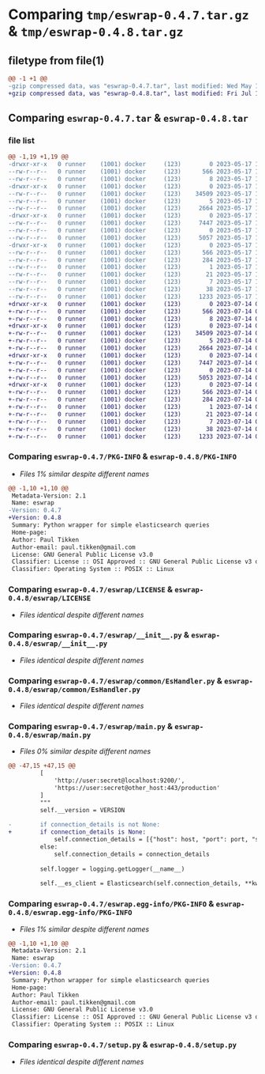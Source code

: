 # Comparing `tmp/eswrap-0.4.7.tar.gz` & `tmp/eswrap-0.4.8.tar.gz`

## filetype from file(1)

```diff
@@ -1 +1 @@
-gzip compressed data, was "eswrap-0.4.7.tar", last modified: Wed May 17 14:04:52 2023, max compression
+gzip compressed data, was "eswrap-0.4.8.tar", last modified: Fri Jul 14 06:30:53 2023, max compression
```

## Comparing `eswrap-0.4.7.tar` & `eswrap-0.4.8.tar`

### file list

```diff
@@ -1,19 +1,19 @@
-drwxr-xr-x   0 runner    (1001) docker     (123)        0 2023-05-17 14:04:52.090729 eswrap-0.4.7/
--rw-r--r--   0 runner    (1001) docker     (123)      566 2023-05-17 14:04:52.090729 eswrap-0.4.7/PKG-INFO
--rw-r--r--   0 runner    (1001) docker     (123)        8 2023-05-17 14:04:36.000000 eswrap-0.4.7/README.md
-drwxr-xr-x   0 runner    (1001) docker     (123)        0 2023-05-17 14:04:52.090729 eswrap-0.4.7/eswrap/
--rw-r--r--   0 runner    (1001) docker     (123)    34509 2023-05-17 14:04:36.000000 eswrap-0.4.7/eswrap/LICENSE
--rw-r--r--   0 runner    (1001) docker     (123)        5 2023-05-17 14:04:51.000000 eswrap-0.4.7/eswrap/VERSION
--rw-r--r--   0 runner    (1001) docker     (123)     2664 2023-05-17 14:04:36.000000 eswrap-0.4.7/eswrap/__init__.py
-drwxr-xr-x   0 runner    (1001) docker     (123)        0 2023-05-17 14:04:52.090729 eswrap-0.4.7/eswrap/common/
--rw-r--r--   0 runner    (1001) docker     (123)     7447 2023-05-17 14:04:36.000000 eswrap-0.4.7/eswrap/common/EsHandler.py
--rw-r--r--   0 runner    (1001) docker     (123)        0 2023-05-17 14:04:36.000000 eswrap-0.4.7/eswrap/common/__init__.py
--rw-r--r--   0 runner    (1001) docker     (123)     5057 2023-05-17 14:04:36.000000 eswrap-0.4.7/eswrap/main.py
-drwxr-xr-x   0 runner    (1001) docker     (123)        0 2023-05-17 14:04:52.090729 eswrap-0.4.7/eswrap.egg-info/
--rw-r--r--   0 runner    (1001) docker     (123)      566 2023-05-17 14:04:52.000000 eswrap-0.4.7/eswrap.egg-info/PKG-INFO
--rw-r--r--   0 runner    (1001) docker     (123)      284 2023-05-17 14:04:52.000000 eswrap-0.4.7/eswrap.egg-info/SOURCES.txt
--rw-r--r--   0 runner    (1001) docker     (123)        1 2023-05-17 14:04:52.000000 eswrap-0.4.7/eswrap.egg-info/dependency_links.txt
--rw-r--r--   0 runner    (1001) docker     (123)       21 2023-05-17 14:04:52.000000 eswrap-0.4.7/eswrap.egg-info/requires.txt
--rw-r--r--   0 runner    (1001) docker     (123)        7 2023-05-17 14:04:52.000000 eswrap-0.4.7/eswrap.egg-info/top_level.txt
--rw-r--r--   0 runner    (1001) docker     (123)       38 2023-05-17 14:04:52.094729 eswrap-0.4.7/setup.cfg
--rw-r--r--   0 runner    (1001) docker     (123)     1233 2023-05-17 14:04:36.000000 eswrap-0.4.7/setup.py
+drwxr-xr-x   0 runner    (1001) docker     (123)        0 2023-07-14 06:30:53.430874 eswrap-0.4.8/
+-rw-r--r--   0 runner    (1001) docker     (123)      566 2023-07-14 06:30:53.430874 eswrap-0.4.8/PKG-INFO
+-rw-r--r--   0 runner    (1001) docker     (123)        8 2023-07-14 06:30:36.000000 eswrap-0.4.8/README.md
+drwxr-xr-x   0 runner    (1001) docker     (123)        0 2023-07-14 06:30:53.430874 eswrap-0.4.8/eswrap/
+-rw-r--r--   0 runner    (1001) docker     (123)    34509 2023-07-14 06:30:36.000000 eswrap-0.4.8/eswrap/LICENSE
+-rw-r--r--   0 runner    (1001) docker     (123)        5 2023-07-14 06:30:53.000000 eswrap-0.4.8/eswrap/VERSION
+-rw-r--r--   0 runner    (1001) docker     (123)     2664 2023-07-14 06:30:36.000000 eswrap-0.4.8/eswrap/__init__.py
+drwxr-xr-x   0 runner    (1001) docker     (123)        0 2023-07-14 06:30:53.430874 eswrap-0.4.8/eswrap/common/
+-rw-r--r--   0 runner    (1001) docker     (123)     7447 2023-07-14 06:30:36.000000 eswrap-0.4.8/eswrap/common/EsHandler.py
+-rw-r--r--   0 runner    (1001) docker     (123)        0 2023-07-14 06:30:36.000000 eswrap-0.4.8/eswrap/common/__init__.py
+-rw-r--r--   0 runner    (1001) docker     (123)     5053 2023-07-14 06:30:36.000000 eswrap-0.4.8/eswrap/main.py
+drwxr-xr-x   0 runner    (1001) docker     (123)        0 2023-07-14 06:30:53.430874 eswrap-0.4.8/eswrap.egg-info/
+-rw-r--r--   0 runner    (1001) docker     (123)      566 2023-07-14 06:30:53.000000 eswrap-0.4.8/eswrap.egg-info/PKG-INFO
+-rw-r--r--   0 runner    (1001) docker     (123)      284 2023-07-14 06:30:53.000000 eswrap-0.4.8/eswrap.egg-info/SOURCES.txt
+-rw-r--r--   0 runner    (1001) docker     (123)        1 2023-07-14 06:30:53.000000 eswrap-0.4.8/eswrap.egg-info/dependency_links.txt
+-rw-r--r--   0 runner    (1001) docker     (123)       21 2023-07-14 06:30:53.000000 eswrap-0.4.8/eswrap.egg-info/requires.txt
+-rw-r--r--   0 runner    (1001) docker     (123)        7 2023-07-14 06:30:53.000000 eswrap-0.4.8/eswrap.egg-info/top_level.txt
+-rw-r--r--   0 runner    (1001) docker     (123)       38 2023-07-14 06:30:53.430874 eswrap-0.4.8/setup.cfg
+-rw-r--r--   0 runner    (1001) docker     (123)     1233 2023-07-14 06:30:36.000000 eswrap-0.4.8/setup.py
```

### Comparing `eswrap-0.4.7/PKG-INFO` & `eswrap-0.4.8/PKG-INFO`

 * *Files 1% similar despite different names*

```diff
@@ -1,10 +1,10 @@
 Metadata-Version: 2.1
 Name: eswrap
-Version: 0.4.7
+Version: 0.4.8
 Summary: Python wrapper for simple elasticsearch queries
 Home-page: 
 Author: Paul Tikken
 Author-email: paul.tikken@gmail.com
 License: GNU General Public License v3.0
 Classifier: License :: OSI Approved :: GNU General Public License v3 or later (GPLv3+)
 Classifier: Operating System :: POSIX :: Linux
```

### Comparing `eswrap-0.4.7/eswrap/LICENSE` & `eswrap-0.4.8/eswrap/LICENSE`

 * *Files identical despite different names*

### Comparing `eswrap-0.4.7/eswrap/__init__.py` & `eswrap-0.4.8/eswrap/__init__.py`

 * *Files identical despite different names*

### Comparing `eswrap-0.4.7/eswrap/common/EsHandler.py` & `eswrap-0.4.8/eswrap/common/EsHandler.py`

 * *Files identical despite different names*

### Comparing `eswrap-0.4.7/eswrap/main.py` & `eswrap-0.4.8/eswrap/main.py`

 * *Files 0% similar despite different names*

```diff
@@ -47,15 +47,15 @@
         [
             'http://user:secret@localhost:9200/',
             'https://user:secret@other_host:443/production'
         ]
         """
         self.__version = VERSION
 
-        if connection_details is not None:
+        if connection_details is None:
             self.connection_details = [{"host": host, "port": port, "scheme": scheme}]
         else:
             self.connection_details = connection_details
 
         self.logger = logging.getLogger(__name__)
 
         self.__es_client = Elasticsearch(self.connection_details, **kwargs)
```

### Comparing `eswrap-0.4.7/eswrap.egg-info/PKG-INFO` & `eswrap-0.4.8/eswrap.egg-info/PKG-INFO`

 * *Files 1% similar despite different names*

```diff
@@ -1,10 +1,10 @@
 Metadata-Version: 2.1
 Name: eswrap
-Version: 0.4.7
+Version: 0.4.8
 Summary: Python wrapper for simple elasticsearch queries
 Home-page: 
 Author: Paul Tikken
 Author-email: paul.tikken@gmail.com
 License: GNU General Public License v3.0
 Classifier: License :: OSI Approved :: GNU General Public License v3 or later (GPLv3+)
 Classifier: Operating System :: POSIX :: Linux
```

### Comparing `eswrap-0.4.7/setup.py` & `eswrap-0.4.8/setup.py`

 * *Files identical despite different names*

